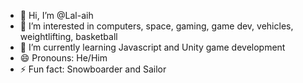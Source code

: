 - 👋 Hi, I’m @Lal-aih
- 👀 I’m interested in computers, space, gaming, game dev, vehicles, weightlifting, basketball
- 🌱 I’m currently learning Javascript and Unity game development
- 😄 Pronouns: He/Him
- ⚡ Fun fact: Snowboarder and Sailor

<!---
Lal-aih/Lal-aih is a ✨ special ✨ repository because its `README.md` (this file) appears on your GitHub profile.
You can click the Preview link to take a look at your changes.
--->
